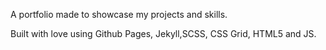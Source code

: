 A portfolio made to showcase my projects and skills. 

Built with love using Github Pages, Jekyll,SCSS, CSS Grid, HTML5 and JS. 
